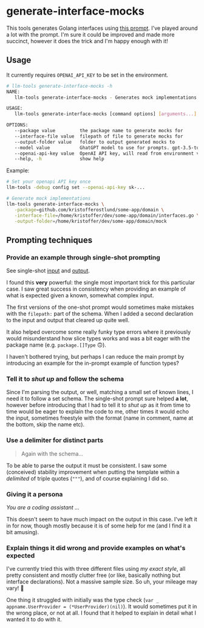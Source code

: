 # generate-interface-mocks

This tools generates Golang interfaces using [this prompt](./prompts/generate-go-mock-implementations.md). I've played around a lot with the prompt. I'm sure it could be improved and made more succinct, however it does the trick and I'm happy enough with it!

## Usage

It currently requires `OPENAI_API_KEY` to be set in the environment.

```sh
# llm-tools generate-interface-mocks -h
NAME:
   llm-tools generate-interface-mocks - Generates mock implementations for Go interfaces

USAGE:
   llm-tools generate-interface-mocks [command options] [arguments...]

OPTIONS:
   --package value         the package name to generate mocks for
   --interface-file value  filepath of file to generate mocks for
   --output-folder value   folder to output generated mocks to
   --model value           GhatGPT model to use for prompts. gpt-3.5-turbo seems more than enough. (default: "gpt-3.5-turbo")
   --openai-api-key value  OpenAI API key, will read from environment variables or from config file [$OPENAI_API_KEY]
   --help, -h              show help

```

Example:

```sh
# Set your openapi API key once
llm-tools -debug config set --openai-api-key sk-...

# Generate mock implementations
llm-tools generate-interface-mocks \
   -package=github.com/kristofferostlund/some-app/domain \
   -interface-file=/home/kristoffer/dev/some-app/domain/interfaces.go \
   -output-folder=/home/kristoffer/dev/some-app/domain/mock

```

## Prompting techniques

### Provide an example through single-shot prompting

See single-shot [input](./prompts/single-shot.example-input.md) and [output](./prompts/single-shot.example-output.md).

I found this **very** powerful: the single most important trick for this particular case. I saw great success in consistency when providing an example of what is expected given a known, somewhat complex input.

The first versions of the one-shot prompt would sometimes make mistakes with the `filepath:` part of the schema. When I added a second declaration to the input and output that cleared up quite well.

It also helped overcome some really funky type errors where it previously would misunderstand how slice types works and was a bit eager with the package name (e.g. `package.[]Type` 🙃).

I haven't bothered trying, but perhaps I can reduce the main prompt by introducing an example for the in-prompt example of function types?

### Tell it to _shut up_ and follow the schema

Since I'm parsing the output, or well, matching a small set of known lines, I need it to follow a set schema. The single-shot prompt sure helped **a lot**, however before introducing that I had to tell it to _shut up_ as it from time to time would be eager to explain the code to me, other times it would echo the input, sometimes freestyle with the format (name in comment, name at the bottom, skip the name etc).

### Use a delimiter for distinct parts

> Again with the schema...

To be able to parse the output it must be consistent. I saw some (conceived) stability improvement when putting the template within a _delimited_ of triple quotes (`"""`), and of course explaining I did so.

### Giving it a persona

_You are a coding assistant ..._

This doesn't seem to have much impact on the output in this case. I've left it in for now, though mostly because it is of some help for me (and I find it a bit amusing).

### Explain things it did wrong and provide examples on what's expected

I've currently tried this with three different files using _my exact style_, all pretty consistent and mostly clutter free (or like, basically nothing but interface declarations). Not a massive sample size. So uh, your mileage may vary! 🤷

One thing it struggled with initially was the type check (`var _ appname.UserProvider = (*UserProvider)(nil)`). It would sometimes put it in the wrong place, or not at all. I found that it helped to explain in detail what I wanted it to do with it.
